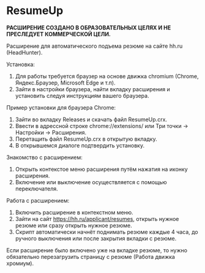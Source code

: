 # ResumeUp
**РАСШИРЕНИЕ СОЗДАНО В ОБРАЗОВАТЕЛЬНЫХ ЦЕЛЯХ И НЕ ПРЕСЛЕДУЕТ КОММЕРЧЕСКОЙ ЦЕЛИ.**

Расширение для автоматического подъема резюме на сайте hh.ru (HeadHunter).

Установка:
1. Для работы требуется браузер на основе движка chromium (Chrome, Яндекс.Браузер, Microsoft Edge и т.п).
2. Зайти в настройки браузера, найти вкладку расширения и установить следуя инструкциям вашего браузера.

Пример установки для браузера Chrome:
1. Зайти во вкладку Releases и скачать файл ResumeUp.crx.
1. Ввести в адрессной строке chrome://extensions/ или Три точки -> Настройки -> Расширения.
2. Перетащить файл ResumeUp.crx в открытую вкладку.
3. В открывшемся диалоге подтвердить установку.

Знакомство с расширением:
1. Открыть контекстое меню расширения путём нажатия на иконку расширения.
2. Включение или выключение осуществляется с помощью переключателя.

Работа с расширением:
1. Включить расширение в контекстном меню.
2. Зайти на сайт https://hh.ru/applicant/resumes, открыть нужное резюме или сразу открыть нужное резюме.
3. Скрипт автоматически начнёт поднимать резюме каждые 4 часа, до ручного выключения или после закрытия вкладки с резюме.

Если расширение было включено уже на вкладке резюме, то нужно обязательно перезагрузить страницу с резюме (Работа движка хромиум).
